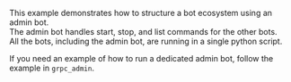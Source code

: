This example demonstrates how to structure a bot ecosystem using an admin bot.  
The admin bot handles start, stop, and list commands for the other bots.  
All the bots, including the admin bot, are running in a single python script.  

If you need an example of how to run a dedicated admin bot, follow the example in `grpc_admin`.  
